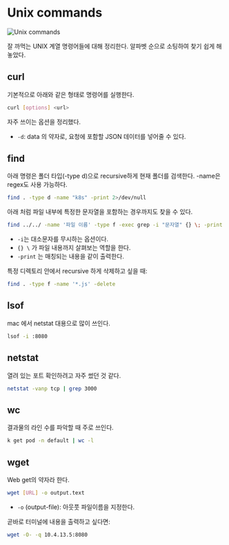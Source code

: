 # Unix commands

![Unix commands](https://upload.wikimedia.org/wikipedia/commons/3/36/Rmdir_--help_Command_-_Unix.png)

잘 까먹는 UNIX 계열 명령어들에 대해 정리한다. 알파벳 순으로 소팅하여 찾기 쉽게 해놓았다.

## curl

기본적으로 아래와 같은 형태로 명령어를 실행한다.

```bash
curl [options] <url>
```

자주 쓰이는 옵션을 정리했다.

- `-d`: data 의 약자로, 요청에 포함할 JSON 데이터를 넣어줄 수 있다.

## find

아래 명령은 폴더 타입(-type d)으로 recursive하게 현재 폴더를 검색한다. -name은 regex도 사용 가능하다.

```bash
find . -type d -name "k8s" -print 2>/dev/null
```

아래 처럼 파일 내부에 특정한 문자열을 포함하는 경우까지도 찾을 수 있다.

```bash
find ../../ -name '파일 이름' -type f -exec grep -i "문자열" {} \; -print
```

- `-i`는 대소문자를 무시하는 옵션이다.
- `{} \` 가 파일 내용까지 살펴보는 역할을 한다.
- `-print` 는 매칭되는 내용을 같이 출력한다.

특정 디렉토리 안에서 recursive 하게 삭제하고 싶을 때:

```bash
find . -type f -name '*.js' -delete
```

## lsof

mac 에서 netstat 대용으로 많이 쓰인다.

```bash
lsof -i :8080
```

## netstat

열려 있는 포트 확인하려고 자주 썼던 것 같다.

```bash
netstat -vanp tcp | grep 3000
```

## wc

결과물의 라인 수를 파악할 때 주로 쓰인다.

```bash
k get pod -n default | wc -l
```


## wget

Web get의 약자라 한다.

```bash
wget [URL] -o output.text
```

- `-o` (output-file): 아웃풋 파일이름을 지정한다.

곧바로 터미널에 내용을 출력하고 싶다면:

```bash
wget -O- -q 10.4.13.5:8080
```
